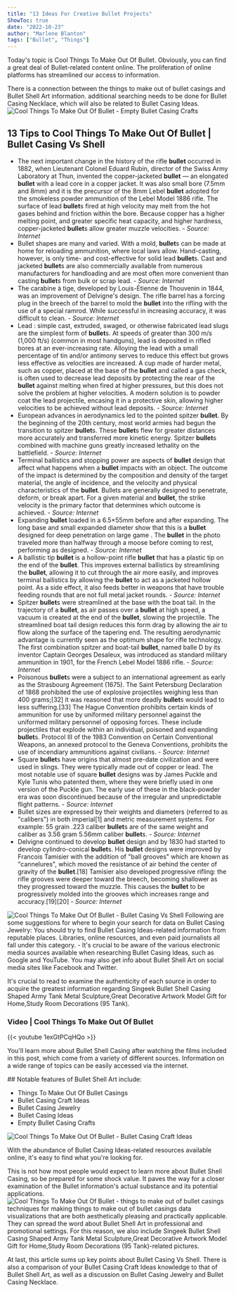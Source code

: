 ```yaml
---
title: "13 Ideas For Creative Bullet Projects"
ShowToc: true 
date: "2022-10-23"
author: "Marlene Blanton" 
tags: ["Bullet", "Things"]
---
```


	
Today's topic is Cool Things To Make Out Of Bullet. Obviously, you can find a great deal of Bullet-related content online. The proliferation of online platforms has streamlined our access to information.

There is a connection between the things to make out of bullet casings and Bullet Shell Art information. additional searching needs to be done for Bullet Casing Necklace, which will also be related to Bullet Casing Ideas.
<img loading="lazy" src="http://myamazingthings.com/wp-content/uploads/2016/11/wooden-lamp-designrulz-2.jpg" onerror="this.onerror=null;this.src='https://blogger.googleusercontent.com/img/a/AVvXsEhe7F7TRXHtjiKvHb5vS7DmnxvpHiDyoYyYvm1nHB3Qp2_w3BnM6A2eq4v7FYxCC9bfZt3a9vIMtAYEKUiaDQbHMg-ViyGmRIj39MLp0bGFfgfYw1Dc9q_H-T0wiTm3l0Uq42dETrN9eC8aGJ9_IORZsxST1AcLR7np1koOfcc7tnHa4S8Mwz_xD9d0=s16000';" alt="Cool Things To Make Out Of Bullet - Empty Bullet Casing Crafts" >

## 13 Tips to Cool Things To Make Out Of Bullet | Bullet Casing Vs Shell
-   The next important change in the history of the rifle **bullet** occurred in 1882, when Lieutenant Colonel Eduard Rubin, director of the Swiss Army Laboratory at Thun, invented the copper-jacketed **bullet** — an elongated **bullet** with a lead core in a copper jacket. It was also small bore (7.5mm and 8mm) and it is the precursor of the 8mm Lebel **bullet** adopted for the smokeless powder ammunition of the Lebel Model 1886 rifle. The surface of lead **bullet**s fired at high velocity may melt from the hot gases behind and friction within the bore. Because copper has a higher melting point, and greater specific heat capacity, and higher hardness, copper-jacketed **bullet**s allow greater muzzle velocities. - <cite>Source: Internet</cite>
-   Bullet shapes are many and varied. With a mold, **bullet**s can be made at home for reloading ammunition, where local laws allow. Hand-casting, however, is only time- and cost-effective for solid lead **bullet**s. Cast and jacketed **bullet**s are also commercially available from numerous manufacturers for handloading and are most often more convenient than casting **bullet**s from bulk or scrap lead. - <cite>Source: Internet</cite>
-   The carabine à tige, developed by Louis-Étienne de Thouvenin in 1844, was an improvement of Delvigne's design. The rifle barrel has a forcing plug in the breech of the barrel to mold the **bullet** into the rifling with the use of a special ramrod. While successful in increasing accuracy, it was difficult to clean. - <cite>Source: Internet</cite>
-   Lead : simple cast, extruded, swaged, or otherwise fabricated lead slugs are the simplest form of **bullet**s. At speeds of greater than 300 m/s (1,000 ft/s) (common in most handguns), lead is deposited in rifled bores at an ever-increasing rate. Alloying the lead with a small percentage of tin and/or antimony serves to reduce this effect but grows less effective as velocities are increased. A cup made of harder metal, such as copper, placed at the base of the **bullet** and called a gas check, is often used to decrease lead deposits by protecting the rear of the **bullet** against melting when fired at higher pressures, but this does not solve the problem at higher velocities. A modern solution is to powder coat the lead projectile, encasing it in a protective skin, allowing higher velocities to be achieved without lead deposits. - <cite>Source: Internet</cite>
-   European advances in aerodynamics led to the pointed spitzer **bullet**. By the beginning of the 20th century, most world armies had begun the transition to spitzer **bullet**s. These **bullet**s flew for greater distances more accurately and transferred more kinetic energy. Spitzer **bullet**s combined with machine guns greatly increased lethality on the battlefield. - <cite>Source: Internet</cite>
-   Terminal ballistics and stopping power are aspects of **bullet** design that affect what happens when a **bullet** impacts with an object. The outcome of the impact is determined by the composition and density of the target material, the angle of incidence, and the velocity and physical characteristics of the **bullet**. Bullets are generally designed to penetrate, deform, or break apart. For a given material and **bullet**, the strike velocity is the primary factor that determines which outcome is achieved. - <cite>Source: Internet</cite>
-   Expanding **bullet** loaded in a 6.5×55mm before and after expanding. The long base and small expanded diameter show that this is a **bullet** designed for deep penetration on large game . The **bullet** in the photo traveled more than halfway through a moose before coming to rest, performing as designed. - <cite>Source: Internet</cite>
-   A ballistic tip **bullet** is a hollow-point rifle **bullet** that has a plastic tip on the end of the **bullet**. This improves external ballistics by streamlining the **bullet**, allowing it to cut through the air more easily, and improves terminal ballistics by allowing the **bullet** to act as a jacketed hollow point. As a side effect, it also feeds better in weapons that have trouble feeding rounds that are not full metal jacket rounds. - <cite>Source: Internet</cite>
-   Spitzer **bullet**s were streamlined at the base with the boat tail. In the trajectory of a **bullet**, as air passes over a **bullet** at high speed, a vacuum is created at the end of the **bullet**, slowing the projectile. The streamlined boat tail design reduces this form drag by allowing the air to flow along the surface of the tapering end. The resulting aerodynamic advantage is currently seen as the optimum shape for rifle technology. The first combination spitzer and boat-tail **bullet**, named balle D by its inventor Captain Georges Desaleux, was introduced as standard military ammunition in 1901, for the French Lebel Model 1886 rifle. - <cite>Source: Internet</cite>
-   Poisonous **bullet**s were a subject to an international agreement as early as the Strasbourg Agreement (1675). The Saint Petersburg Declaration of 1868 prohibited the use of explosive projectiles weighing less than 400 grams;[32] it was reasoned that more deadly **bullet**s would lead to less suffering.[33] The Hague Convention prohibits certain kinds of ammunition for use by uniformed military personnel against the uniformed military personnel of opposing forces. These include projectiles that explode within an individual, poisoned and expanding **bullet**s. Protocol III of the 1983 Convention on Certain Conventional Weapons, an annexed protocol to the Geneva Conventions, prohibits the use of incendiary ammunitions against civilians. - <cite>Source: Internet</cite>
-   Square **bullet**s have origins that almost pre-date civilization and were used in slings. They were typically made out of copper or lead. The most notable use of square **bullet** designs was by James Puckle and Kyle Tunis who patented them, where they were briefly used in one version of the Puckle gun. The early use of these in the black-powder era was soon discontinued because of the irregular and unpredictable flight patterns. - <cite>Source: Internet</cite>
-   Bullet sizes are expressed by their weights and diameters (referred to as "calibers") in both imperial[1] and metric measurement systems. For example: 55 grain .223 caliber **bullet**s are of the same weight and caliber as 3.56 gram 5.56mm caliber **bullet**s. - <cite>Source: Internet</cite>
-   Delvigne continued to develop **bullet** design and by 1830 had started to develop cylindro-conical **bullet**s. His **bullet** designs were improved by Francois Tamisier with the addition of "ball grooves" which are known as "cannelures", which moved the resistance of air behind the center of gravity of the **bullet**.[18] Tamisier also developed progressive rifling: the rifle grooves were deeper toward the breech, becoming shallower as they progressed toward the muzzle. This causes the **bullet** to be progressively molded into the grooves which increases range and accuracy.[19][20] - <cite>Source: Internet</cite>


<img loading="lazy" src="https://hative.com/wp-content/uploads/2014/04/cardboard-crafts/10-cardboard-christmas-tree.jpg" onerror="this.onerror=null;this.src='https://blogger.googleusercontent.com/img/a/AVvXsEhe7F7TRXHtjiKvHb5vS7DmnxvpHiDyoYyYvm1nHB3Qp2_w3BnM6A2eq4v7FYxCC9bfZt3a9vIMtAYEKUiaDQbHMg-ViyGmRIj39MLp0bGFfgfYw1Dc9q_H-T0wiTm3l0Uq42dETrN9eC8aGJ9_IORZsxST1AcLR7np1koOfcc7tnHa4S8Mwz_xD9d0=s16000';" alt="Cool Things To Make Out Of Bullet - Bullet Casing Vs Shell" >
Following are some suggestions for where to begin your search for data on Bullet Casing Jewelry:
You should try to find Bullet Casing Ideas-related information from reputable places. Libraries, online resources, and even paid journalists all fall under this category.
- It's crucial to be aware of the various electronic media sources available when researching Bullet Casing Ideas, such as Google and YouTube. You may also get info about Bullet Shell Art on social media sites like Facebook and Twitter.

It's crucial to read to examine the authenticity of each source in order to acquire the greatest information regarding Singeek Bullet Shell Casing Shaped Army Tank Metal Sculpture,Great Decorative Artwork Model Gift for Home,Study Room Decorations (95 Tank).

### Video | Cool Things To Make Out Of Bullet
{{< youtube 1exGtPCqHQo >}} 

You'll learn more about Bullet Shell Casing after watching the films included in this post, which come from a variety of different sources. Information on a wide range of topics can be easily accessed via the internet.
<script async="async" data-cfasync="false" src="//normallydemandedalter.com/fe63df3c5408708b15d8dc3d9b206b31/invoke.js"></script>
<div id="container-fe63df3c5408708b15d8dc3d9b206b31"></div>
## Notable features of Bullet Shell Art include:

- Things To Make Out Of Bullet Casings
- Bullet Casing Craft Ideas
- Bullet Casing Jewelry
- Bullet Casing Ideas
- Empty Bullet Casing Crafts

 <img loading="lazy" src="http://spongekids.com/wp-content/uploads/2014/04/pipe-cleaner-animals/45-pipe-cleaner-geckoes.jpg" onerror="this.onerror=null;this.src='https://blogger.googleusercontent.com/img/a/AVvXsEhe7F7TRXHtjiKvHb5vS7DmnxvpHiDyoYyYvm1nHB3Qp2_w3BnM6A2eq4v7FYxCC9bfZt3a9vIMtAYEKUiaDQbHMg-ViyGmRIj39MLp0bGFfgfYw1Dc9q_H-T0wiTm3l0Uq42dETrN9eC8aGJ9_IORZsxST1AcLR7np1koOfcc7tnHa4S8Mwz_xD9d0=s16000';" alt="Cool Things To Make Out Of Bullet - Bullet Casing Craft Ideas" >

With the abundance of Bullet Casing Ideas-related resources available online, it's easy to find what you're looking for.

This is not how most people would expect to learn more about Bullet Shell Casing, so be prepared for some shock value. It paves the way for a closer examination of the Bullet information's actual substance and its potential applications.
<img loading="lazy" src="https://hative.com/wp-content/uploads/2014/04/cardboard-crafts/6-homemade-cardboard-clock.jpg" onerror="this.onerror=null;this.src='https://blogger.googleusercontent.com/img/a/AVvXsEhe7F7TRXHtjiKvHb5vS7DmnxvpHiDyoYyYvm1nHB3Qp2_w3BnM6A2eq4v7FYxCC9bfZt3a9vIMtAYEKUiaDQbHMg-ViyGmRIj39MLp0bGFfgfYw1Dc9q_H-T0wiTm3l0Uq42dETrN9eC8aGJ9_IORZsxST1AcLR7np1koOfcc7tnHa4S8Mwz_xD9d0=s16000';" alt="Cool Things To Make Out Of Bullet - things to make out of bullet casings" >
techniques for making things to make out of bullet casings data visualizations that are both aesthetically pleasing and practically applicable. They can spread the word about Bullet Shell Art in professional and promotional settings. For this reason, we also include Singeek Bullet Shell Casing Shaped Army Tank Metal Sculpture,Great Decorative Artwork Model Gift for Home,Study Room Decorations (95 Tank)-related pictures.

At last, this article sums up key points about Bullet Casing Vs Shell. There is also a comparison of your Bullet Casing Craft Ideas knowledge to that of Bullet Shell Art, as well as a discussion on Bullet Casing Jewelry and Bullet Casing Necklace.
	
	

